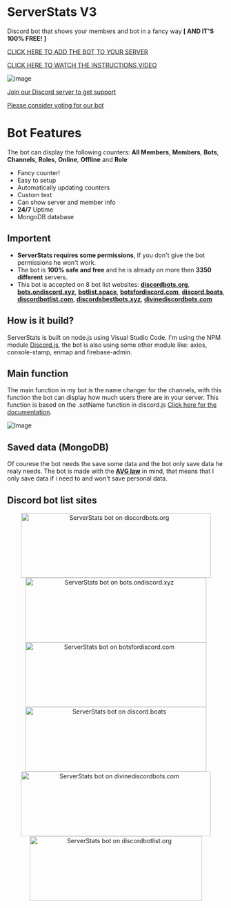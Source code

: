 # ServerStats V3
Discord bot that shows your members and bot in a fancy way **[ AND IT'S 100% FREE! ]**

[CLICK HERE TO ADD THE BOT TO YOUR SERVER](https://discordapp.com/api/oauth2/authorize?client_id=458276816071950337&permissions=269503504&scope=bot)

[CLICK HERE TO WATCH THE INSTRUCTIONS VIDEO](https://vimeo.com/316592316/b7bd1ea09b)

![image](https://cdn.discordapp.com/attachments/465201693538254848/522071468138299393/banner.png)

[Join our Discord server to get support](https://discordapp.com/invite/bZt8WkS)

[Please consider voting for our bot](https://discordbots.org/bot/458276816071950337/vote)


# Bot Features

The bot can display the following counters: **All Members**, **Members**, **Bots**, **Channels**, **Roles**, **Online**, **Offline** and **Role** 

* Fancy counter!
* Easy to setup
* Automatically updating counters
* Custom text
* Can show server and member info
* **24/7** Uptime
* MongoDB database

## Importent

* **ServerStats requires some permissions**, If you don't give the bot permissions he won't work.
* The bot is **100% safe and free** and he is already on more then **3350 different** servers.
* This bot is accepted on 8 bot list websites: [**discordbots.org**](https://discordbots.org/bot/458276816071950337), [**bots.ondiscord.xyz**](https://bots.ondiscord.xyz/bots/458276816071950337), [**botlist.space**](https://botlist.space/bot/458276816071950337), [**botsfordiscord.com**](https://botsfordiscord.com/bot/458276816071950337), [**discord.boats**](https://discord.boats/bot/458276816071950337), [**discordbotlist.com**](https://discordbotlist.com/bots/458276816071950337), [**discordsbestbots.xyz**](https://discordsbestbots.xyz/bots/458276816071950337), [**divinediscordbots.com**](https://divinediscordbots.com/bot/458276816071950337)

## How is it build?

ServerStats is built on node.js using Visual Studio Code. I'm using the NPM module [Discord.js](https://discord.js.org/#/), the bot is also using some other module like: axios, console-stamp, enmap and firebase-admin.

## Main function

The main function in my bot is the name changer for the channels, with this function the bot can display how much users there are in your server.
This function is based on the .setName function in discord.js [Click here for the documentation](https://discord.js.org/#/docs/main/stable/class/VoiceChannel?scrollTo=setName).

![Image](https://cdn.discordapp.com/attachments/465201693538254848/522082030029242374/setName.png)

## Saved data (MongoDB)

Of courese the bot needs the save some data and the bot only save data he realy needs.
The bot is made with the [**AVG law**](https://www.amsadvocaten.com/blog/intellectual-property-law-in-the-netherlands/are-you-ready-for-the-new-general-data-protection-regulation-avg/) in mind, that means that I only save data if i need to and won't save personal data.

## Discord bot list sites
<center>
<a href="https://discordbots.org/bot/458276816071950337" >
  <img src="https://discordbots.org/api/widget/458276816071950337.svg"
       	width="440" 
	height="150" 
       	alt="ServerStats bot on discordbots.org">
</a>
<a href="https://bots.ondiscord.xyz/bots/458276816071950337">
   <img src="https://bots.ondiscord.xyz/bots/458276816071950337/embed"
	width="420" 
	height="150" 
	alt="ServerStats bot on bots.ondiscord.xyz">
</a>

<br>

<a href="https://botsfordiscord.com/bots/458276816071950337" >
   <img src="https://botsfordiscord.com/api/bot/458276816071950337/widget"
	width="420" 
	height="150" 
	alt="ServerStats bot on botsfordiscord.com">
</a>
<a href="https://discord.boats/bot/458276816071950337" >
   <img src="https://discord.boats/api/widget/458276816071950337"
	width="420" 
	height="150" 
	alt="ServerStats bot on discord.boats">
</a>

<br>

<a href="https://divinediscordbots.com/bot/458276816071950337" >
   <img src="https://divinediscordbots.com/api/widget/458276816071950337.svg"
	width="440" 
	height="150" 
	alt="ServerStats bot on divinediscordbots.com">
</a>
<a href="https://discordbotlist.com/bots/458276816071950337">
    <img src="https://discordbotlist.com/bots/458276816071950337/widget"
	width="400" 
	height="150" 
	alt="ServerStats bot on discordbotlist.org">
</a>
</center>
